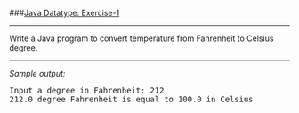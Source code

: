 ###[Java Datatype: Exercise-1](https://www.w3resource.com/java-exercises/datatypes/java-datatype-exercise-1.php)
***
<p>Write a Java program to convert temperature from Fahrenheit to Celsius degree.</p>

***
_Sample output:_
<pre class="output">Input a degree in Fahrenheit: 212                                                                             
212.0 degree Fahrenheit is equal to 100.0 in Celsius 
</pre>